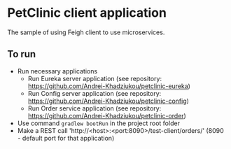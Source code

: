 # PetClinic client application

The sample of using Feigh client to use microservices.

## To run
* Run necessary applications
    * Run Eureka server application (see repository: https://github.com/Andrei-Khadziukou/petclinic-eureka)
    * Run Config server application (see repository: https://github.com/Andrei-Khadziukou/petclinic-config)
    * Run Order service application (see repository: https://github.com/Andrei-Khadziukou/petclinic-order) 
* Use command `gradlew bootRun` in the project root folder
* Make a REST call 'http://\<host>:\<port:8090>/test-client/orders/' (8090 - default port for that application)
